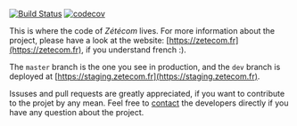 [![Build Status](https://github.com/nilscox/zetecom/workflows/build/badge.svg)](https://github.com/nilscox/zetecom/actions)
[![codecov](https://codecov.io/gh/nilscox/zetecom/branch/master/graph/badge.svg)](https://codecov.io/gh/nilscox/zetecom)

This is where the code of *Zétécom* lives. For more information about the project, please have a look at the website: [https://zetecom.fr](https://zetecom.fr), if you understand french :).

The `master` branch is the one you see in production, and the `dev` branch is deployed at [https://staging.zetecom.fr](https://staging.zetecom.fr).

Issuses and pull requests are greatly appreciated, if you want to contribute to the projet by any mean. Feel free to [contact](mailto:nils@nils.cx) the developers directly if you have any question about the project.
